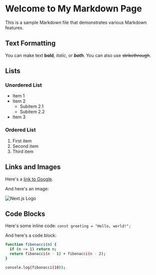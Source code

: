 # Welcome to My Markdown Page

This is a sample Markdown file that demonstrates various Markdown features.

## Text Formatting

You can make text **bold**, *italic*, or ***both***. You can also use ~~strikethrough~~.

## Lists

### Unordered List

- Item 1
- Item 2
  - Subitem 2.1
  - Subitem 2.2
- Item 3

### Ordered List

1. First item
2. Second item
3. Third item

## Links and Images

Here's a [link to Google](https://www.google.com).

And here's an image:

![Next.js Logo](https://nextjs.org/static/favicon/favicon-32x32.png)

## Code Blocks

Here's some inline code: `const greeting = "Hello, world!";`

And here's a code block:

```sh
function fibonacci(n) {
  if (n <= 1) return n;
  return fibonacci(n - 1) + fibonacci(n - 2);
}

console.log(fibonacci(10));
```